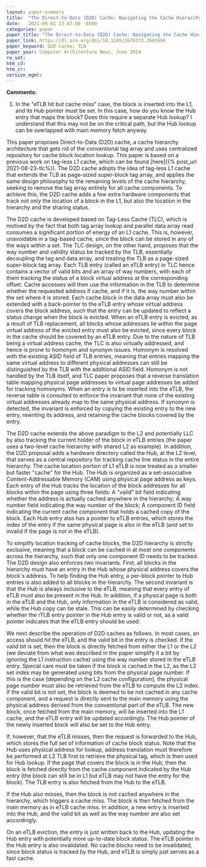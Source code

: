 ```yaml
---
layout: paper-summary
title:  "The Direct-to-Data (D2D) Cache: Navigating the Cache Hierarchy with a Single Lookup"
date:   2021-09-01 23:47:00 -0500
categories: paper
paper_title: "The Direct-to-Data (D2D) Cache: Navigating the Cache Hierarchy with a Single Lookup"
paper_link: https://dl.acm.org/doi/10.1145/2678373.2665694
paper_keyword: D2D Cache; TLB
paper_year: Computer Architecture News, June 2014
rw_set:
htm_cd:
htm_cr:
version_mgmt:
---
```


**Comments:**

1. In the "eTLB hit but cache miss" case, the block is inserted into the L1, and its Hub pointer must be set.
   In this case, how do you know the Hub entry that maps the block?
   Does this require a separate Hub lookup? I understand that this may not be on the critical path, but the Hub
   lookup can be overlapped with main memory fetch anyway.

This paper proposes Direct-to-Data (D2D) cache, a cache hierarchy architecture that gets rid of the conventional
tag array and uses centralized repository for cache block location lookup. 
This paper is based on a previous work on tag-less L1 cache, which can be found [here]({% post_url 2021-08-23-tlc%}).
The D2D cache adopts the idea of tag-less L1 cache that extends the TLB as page-sized super-block tag array, and 
applies the same design philosophy to the remaining levels of the cache hierarchy, seeking to remove the tag 
array entirely for all cache components.
To achieve this, the D2D cache adds a few extra hardware components that track not only the location of a block in the 
L1, but also the location in the hierarchy and the sharing status.

The D2D cache is developed based on Tag-Less Cache (TLC), which is motived by the fact that both tag array lookup 
and parallel data array read consumes a significant portion of energy of an L1 cache. 
This is, however, unavoidable in a tag-based cache, since the block can be stored in any of the ways within a set.
The TLC design, on the other hand, proposes that the way number and validity status be tracked by the TLB, essentially
decoupling the tag and data array, and treating the TLB as a page-sized super-block tag array.
Each TLB entry (called an eTLB entry) in TLC hence contains a vector of valid bits and an array of way numbers, with
each of them tracking the status of a block virtual address at the corresponding offset.
Cache accesses will then use the information in the TLB to determine whether the requested address if cache, and if 
it is, the way number within the set where it is stored. 
Each cache block in the data array must also be extended with a back-pointer to the eTLB entry whose virtual address
covers the block address, such that the entry can be updated to reflect a status change when the block is evicted.
When an eTLB entry is evicted, as a result of TLB replacement, all blocks whose addresses lie within the page
virtual address of the evicted entry must also be evicted, since every block in the cache should be covered
by an eTLB entry.
Due to the nature of TLB being a virtual address cache, the TLC is also virtually addressed, and hence is prone to 
homonym and synonym issues. Homonym is resolved with the existing ASID field of TLB entries, meaning that entries
mapping the same virtual address to different physical addresses can still be distinguished by the TLB with the 
additional ASID field. Homonym is not handled by the TLB itself, and TLC paper proposes that a reverse translation 
table mapping physical page addresses to virtual page addresses be added for tracking homonyms. 
When an entry is to be inserted into the eTLB, the reverse table is consulted to enforce the invariant 
that none of the existing virtual addresses already map to the same physical address. 
If synonym is detected, the invariant is enforced by copying the existing entry to the new entry, rewriting its
address, and retaining the cache blocks covered by the entry.

The D2D cache extends the above paradigm to the L2 and potentially LLC by also tracking the current holder of the block
in eTLB entries (the paper uses a two-level cache hierarchy with shared L2 as example). 
In addition, the D2D proposal adds a hardware directory called the Hub, at the L2 level, that serves 
as a central repository for tracking cache line status in the entire hierarchy. The cache location portion of L1 
eTLB is now treated as a smaller but faster "cache" for the Hub.
The Hub is organized as a set-associative Content-Addressable Memory (CAM) using physical page address as keys.
Each entry of the Hub tracks the location of the block addresses for all blocks within the page using three fields: 
A "valid" bit field indicating whether the address is actually cached anywhere in the hierarchy; A way number 
field indicating the way number of the block; A component ID field indicating the current cache component that
holds a cached copy of the block. 
Each Hub entry also has a pointer to eTLB entries, which stores the index of the entry if the same physical page 
is also in the eTLB (and set to invalid if the page is not in the eTLB).

To simplify location tracking of cache blocks, the D2D hierarchy is strictly exclusive, meaning that a block can be
cached in at most one components across the hierarchy, such that only one component ID needs to be tracked.
The D2D design also enforces two invariants. First, all blocks in the hierarchy must have an entry in the Hub
whose physical address covers the block's address. To help finding the Hub entry, a per-block pointer to Hub entries is
also added to all blocks in the hierarchy.
The second invariant is that the Hub is always inclusive to the eTLB, meaning that every entry of eTLB must also be
present in the Hub. 
In addition, if a physical page is both in the eTLB and the Hub, only information in the eTLB is considered as valid,
while the Hub copy can be stale.
This can be easily determined by checking whether the rTLB entry pointer in the Hub entry is valid or not, as a valid
pointer indicates that the eTLB entry should be used.

We next describe the operation of D2D caches as follows. In most cases, an access should hit the eTLB, and the valid
bit in the entry is checked. If the valid bit is set, then the block is directly fetched from either the L1 or the L2
(we deviate from what was described in the paper simplify it a bit by ignoring the L1 instruction cache) using the
way number stored in the eTLB entry.
Special care must be taken if the block is cached in the L2, as the L2 set index may be generated using bits from the 
physical page number. If this is the case (depending on the L2 cache configuration), the physical page number must
also be retrieved from the eTLB to compute the L2 index.
If the valid bit is not set, the block is deemed to be not cached in any cache component, and a request is directly 
sent to the main memory using the physical address derived from the conventional part of the eTLB. 
The new block, once fetched from the main memory, will be inserted into the L1 cache, and
the eTLB entry will be updated accordingly. 
The Hub pointer of the newly inserted block will also be set to the Hub entry.

If, however, that the eTLB misses, then the request is forwarded to the Hub, which stores the full set of information
of cache block status. Note that the Hub uses physical address for lookup, address translation must therefore be 
performed at L2 TLB first to retrieve the physical tag, which is then used for Hub lookup.
If the page that covers the block is in the Hub, then the block is fetched directly from the cache component indicated
by the Hub entry (the block can still be in L1 but eTLB may not have the entry for the block).
The TLB entry is also fetched from the Hub to the eTLB.

If the Hub also misses, then the block is not cached anywhere in the hierarchy, which triggers a cache miss. 
The block is then fetched from the main memory as in eTLB cache miss. In addition, a new entry is inserted into the Hub,
and the valid bit as well as the way number are also set accordingly.

On an eTLB eviction, the entry is just written back to the Hub, updating the Hub entry with potentially more up-to-date
block status. The eTLB pointer in the Hub entry is also invalidated. No cache blocks need to be invalidated, since
block status is tracked by the Hub, and eTLB is simply just serves as a fast cache.
